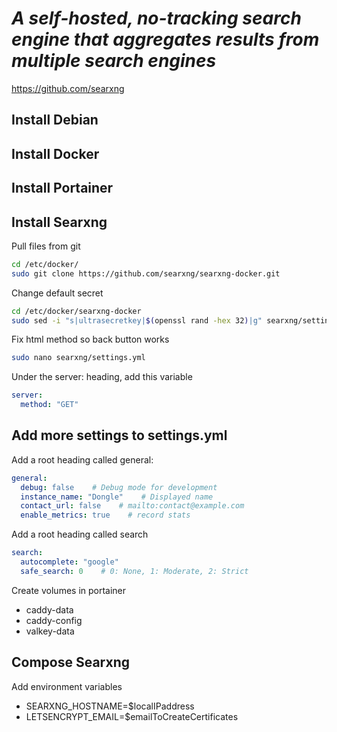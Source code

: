 # *A self-hosted, no-tracking search engine that aggregates results from multiple search engines*
https://github.com/searxng
## Install Debian
## Install Docker
## Install Portainer
## Install Searxng

Pull files from git
```sh
cd /etc/docker/
sudo git clone https://github.com/searxng/searxng-docker.git
```
Change default secret
```sh
cd /etc/docker/searxng-docker
sudo sed -i "s|ultrasecretkey|$(openssl rand -hex 32)|g" searxng/settings.yml
```
Fix html method so back button works
```sh
sudo nano searxng/settings.yml
```
Under the server: heading, add this variable
```yml
server:
  method: "GET"
```
## Add more settings to settings.yml

Add a root heading called general:
```yml
general:
  debug: false    # Debug mode for development
  instance_name: "Dongle"    # Displayed name
  contact_url: false    # mailto:contact@example.com
  enable_metrics: true    # record stats
```
Add a root heading called search
```yml
search:
  autocomplete: "google"
  safe_search: 0    # 0: None, 1: Moderate, 2: Strict
```

Create volumes in portainer
- caddy-data
- caddy-config
- valkey-data

## Compose Searxng
Add environment variables
- SEARXNG_HOSTNAME=$localIPaddress
- LETSENCRYPT_EMAIL=$emailToCreateCertificates
